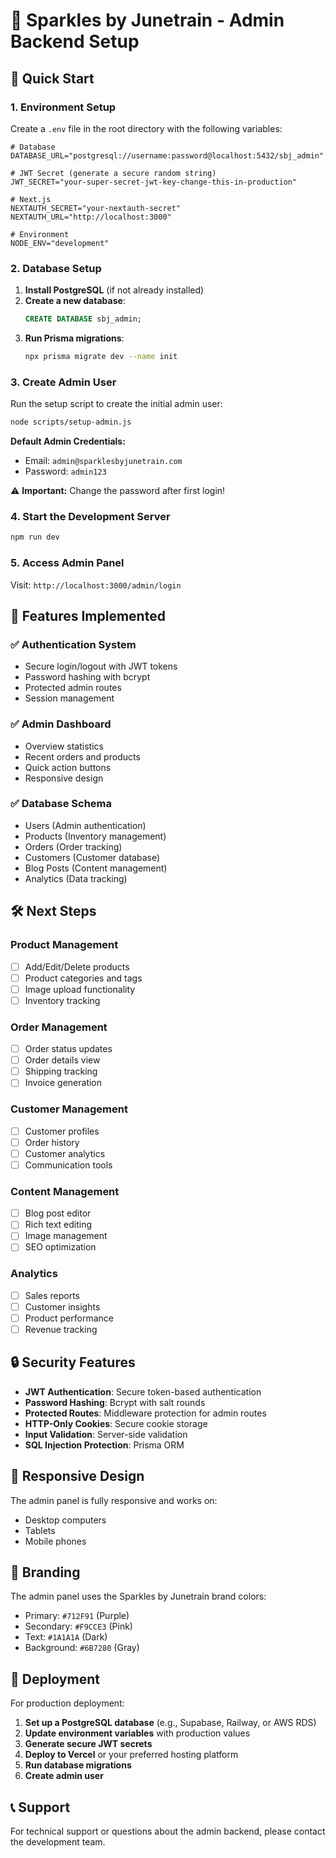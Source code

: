 # 🎯 Sparkles by Junetrain - Admin Backend Setup

## 🚀 Quick Start

### 1. Environment Setup

Create a `.env` file in the root directory with the following variables:

```env
# Database
DATABASE_URL="postgresql://username:password@localhost:5432/sbj_admin"

# JWT Secret (generate a secure random string)
JWT_SECRET="your-super-secret-jwt-key-change-this-in-production"

# Next.js
NEXTAUTH_SECRET="your-nextauth-secret"
NEXTAUTH_URL="http://localhost:3000"

# Environment
NODE_ENV="development"
```

### 2. Database Setup

1. **Install PostgreSQL** (if not already installed)
2. **Create a new database**:
   ```sql
   CREATE DATABASE sbj_admin;
   ```
3. **Run Prisma migrations**:
   ```bash
   npx prisma migrate dev --name init
   ```

### 3. Create Admin User

Run the setup script to create the initial admin user:

```bash
node scripts/setup-admin.js
```

**Default Admin Credentials:**
- Email: `admin@sparklesbyjunetrain.com`
- Password: `admin123`

⚠️ **Important:** Change the password after first login!

### 4. Start the Development Server

```bash
npm run dev
```

### 5. Access Admin Panel

Visit: `http://localhost:3000/admin/login`

## 🔧 Features Implemented

### ✅ Authentication System
- Secure login/logout with JWT tokens
- Password hashing with bcrypt
- Protected admin routes
- Session management

### ✅ Admin Dashboard
- Overview statistics
- Recent orders and products
- Quick action buttons
- Responsive design

### ✅ Database Schema
- Users (Admin authentication)
- Products (Inventory management)
- Orders (Order tracking)
- Customers (Customer database)
- Blog Posts (Content management)
- Analytics (Data tracking)

## 🛠️ Next Steps

### Product Management
- [ ] Add/Edit/Delete products
- [ ] Product categories and tags
- [ ] Image upload functionality
- [ ] Inventory tracking

### Order Management
- [ ] Order status updates
- [ ] Order details view
- [ ] Shipping tracking
- [ ] Invoice generation

### Customer Management
- [ ] Customer profiles
- [ ] Order history
- [ ] Customer analytics
- [ ] Communication tools

### Content Management
- [ ] Blog post editor
- [ ] Rich text editing
- [ ] Image management
- [ ] SEO optimization

### Analytics
- [ ] Sales reports
- [ ] Customer insights
- [ ] Product performance
- [ ] Revenue tracking

## 🔒 Security Features

- **JWT Authentication**: Secure token-based authentication
- **Password Hashing**: Bcrypt with salt rounds
- **Protected Routes**: Middleware protection for admin routes
- **HTTP-Only Cookies**: Secure cookie storage
- **Input Validation**: Server-side validation
- **SQL Injection Protection**: Prisma ORM

## 📱 Responsive Design

The admin panel is fully responsive and works on:
- Desktop computers
- Tablets
- Mobile phones

## 🎨 Branding

The admin panel uses the Sparkles by Junetrain brand colors:
- Primary: `#712F91` (Purple)
- Secondary: `#F9CCE3` (Pink)
- Text: `#1A1A1A` (Dark)
- Background: `#6B7280` (Gray)

## 🚀 Deployment

For production deployment:

1. **Set up a PostgreSQL database** (e.g., Supabase, Railway, or AWS RDS)
2. **Update environment variables** with production values
3. **Generate secure JWT secrets**
4. **Deploy to Vercel** or your preferred hosting platform
5. **Run database migrations**
6. **Create admin user**

## 📞 Support

For technical support or questions about the admin backend, please contact the development team. 